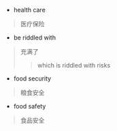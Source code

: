 - health care
> 医疗保险
- be riddled with
> 充满了
> > which is riddled with risks
- food security
> 粮食安全
- food safety
> 食品安全
